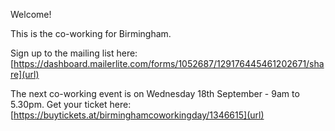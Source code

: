 Welcome!

This is the co-working for Birmingham. 

Sign up to the mailing list here: [https://dashboard.mailerlite.com/forms/1052687/129176445461202671/share](url)

The next co-working event is on Wednesday 18th September - 9am to 5.30pm. Get your ticket here: [https://buytickets.at/birminghamcoworkingday/1346615](url)
